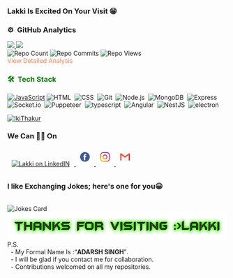 ### Lakki Is **Excited On Your Visit** 😁

### ⚙️ &nbsp;GitHub Analytics
<a href="https://github.com/lkiThakur">
  <img height="180em" src="https://github-readme-stats.vercel.app/api?username=lkiThakur&theme=dracula&include_all_commits=true&count_private=true&show_icons=true" />
  <img height="180em" src="https://github-readme-stats.vercel.app/api/top-langs/?username=lkiThakur&theme=dracula&layout=compact&count_private=false" />
</a><br>
<div><img src="https://badges.pufler.dev/repos/lkiThakur" alt="Repo Count">&nbsp<img src="https://badges.pufler.dev/commits/yearly/lkiThakur" alt="Repo Commits">&nbsp<img src="https://badges.pufler.dev/visits/lkiThakur/lkiThakur" alt="Repo Views"></div>
<a href="https://profile-summary-for-github.com/user/lkiThakur" style="color: coral;text-decoration: none;">View Detailed Analysis</a>
<br>
<h3 style="color:green">🛠 &nbsp;Tech Stack</h3>
<!-- TODO link skill to projects in that skill ,e.g https://github.com/lkiThakur?utf8=%E2%9C%93&tab=repositories&q=&type=source&language=JavaScript -->
<a href="https://github.com/lkiThakur?tab=repositories&q=&type=&language=javascript&sort=" ><img alt="JavaScript" src="https://img.shields.io/badge/JavaScript-red?logo=JavaScript&style=for-the-badge" alt=""></a>
<img src="https://img.shields.io/badge/html5%20-%23E34F26.svg?&amp;style=for-the-badge&amp;logo=html5&amp;logoColor=white" alt="HTML">&nbsp;
  <img src="https://img.shields.io/badge/css3%20-%231572B6.svg?&amp;style=for-the-badge&amp;logo=css3&amp;logoColor=white" alt="CSS">&nbsp;
  <img src="https://img.shields.io/badge/git%20-%23F05033.svg?&amp;style=for-the-badge&amp;logo=git&amp;logoColor=white" alt="Git">&nbsp;
  <img src="https://img.shields.io/badge/NodeJs-black?&amp;style=for-the-badge&amp;logo=Node.js&amp;logoColor=white" alt="Node.js">&nbsp;
  <img src="https://img.shields.io/badge/MongoDB-red?&amp;style=for-the-badge&amp;logo=MongoDB&amp;logoColor=green" alt="MongoDB">&nbsp;
  <img src="https://img.shields.io/badge/Express.js-grey?&amp;style=for-the-badge&amp;logo=ExpressJs&amp;logoColor=white" alt="Express">&nbsp;
  <img src="https://img.shields.io/badge/Socket.io-grey?&amp;style=for-the-badge&amp;logo=Socket.io&amp;logoColor=white" alt="Socket.io">&nbsp;
  <img src="https://img.shields.io/badge/puppeteer-grey?&amp;style=for-the-badge&amp;logo=puppeteer&amp;logoColor=white" alt="Puppeteer">&nbsp;
  <img src="https://img.shields.io/badge/typescript-blue?&amp;style=for-the-badge&amp;logo=typescript&amp;logoColor=white" alt="typescript">&nbsp;
  <img src="https://img.shields.io/badge/angular-grey?&amp;style=for-the-badge&amp;logo=angular&amp;logoColor=white" alt="Angular">&nbsp;
  <img src="https://img.shields.io/badge/Nest-grey?&amp;style=for-the-badge&amp;logo=nestjs&amp;logoColor=red" alt="NestJS">&nbsp;
  <img src="https://img.shields.io/badge/electron-grey?&amp;style=for-the-badge&amp;logo=electron&amp;logoColor=white" alt="electron">&nbsp;</p>
  
<a href="#"> <img src="https://github-profile-trophy.vercel.app/?username=lkiThakur&theme=monokai" alt="lkiThakur" /></a></p>  

### We Can 🤝🏼 On 
<a href="https://www.linkedin.com/in/thakurLki/">
  <img alt="Lakki on LinkedIN" width="22px" style="margin: 10px;" src="https://raw.githubusercontent.com/peterthehan/peterthehan/master/assets/linkedin.svg" />
</a>
<a href="https://www.facebook.com/singh.adarsh.dev" target='_blank'>
  <img alt="Lakki on FB" width="22px" style="margin: 10px;" src="icons/facebook.svg" />
</a>
<a href="https://www.instagram.com/sgh.lakki/" target='_blank'>
  <img alt="Lakki on insta" width="22px" style="margin: 10px;" src="icons/instagram.svg" />
</a>
<a href="mailto:singh.adarsh.dev@gmail.com">
  <img alt="mail to lakki" width="22px" style="margin: 10px;" src="icons/gmail.svg" />
</a>

<br>
 <h3>I like Exchanging Jokes; here's one for you😀</h3><br>
<img src="https://readme-jokes.vercel.app/api" alt="Jokes Card" style="margin:0px" /><br>
<img alt="Thanks For Visit"  width='589px' height='62px' src='images/thanks.png'><br>
P.S. <br>
&nbsp - My Formal Name Is :<q><b>ADARSH SINGH</b></q>. <br>
&nbsp - I will be glad if you contact me for collaboration. <br>
&nbsp - Contributions welcomed on all my repositories.
<!--
- 🔭 I’m currently working on ...
- 🌱 I’m currently learning ...
- 👯 I’m looking to collaborate on ...
- 🤔 I’m looking for help with ...
- 💬 Ask me about ...
- 📫 How to reach me: ...
- 😄 Pronouns: ...
- ⚡ Fun fact: ...
-->
